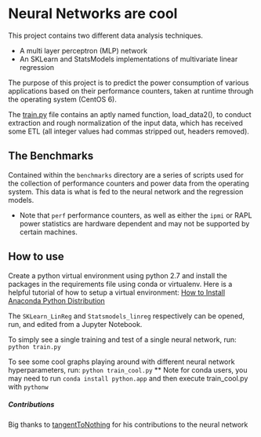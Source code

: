 # Neural Networks are cool

This project contains two different data analysis techniques. 
- A multi layer perceptron (MLP) network
- An SKLearn and StatsModels implementations of multivariate linear regression

The purpose of this project is to predict the power consumption of various applications based on their performance counters, taken at runtime through the operating system (CentOS 6).

The [train.py](train.py) file contains an aptly named function, load_data2(), to conduct extraction and rough normalization of the input data, which has received some ETL (all integer values had commas stripped out, headers removed).

## The Benchmarks

Contained within the `benchmarks` directory are a series of scripts used for the collection of performance counters and power data from the operating system.  This data is what is fed to the neural network and the regression models.

* Note that `perf` performance counters, as well as either the `ipmi` or RAPL power statistics are hardware dependent and may not be supported by certain machines.


## How to use

Create a python virtual environment using python 2.7 and install the packages in the requirements file using conda or virtualenv. Here is a helpful tutorial of how to setup a virtual environment: [How to Install Anaconda Python Distribution][1]

The `SKLearn_LinReg` and `Statsmodels_linreg` respectively can be opened, run, and edited from a Jupyter Notebook.

To simply see a single training and test of a single neural network, run: `python train.py`

To see some cool graphs playing around with different neural network hyperparameters, run: `python train_cool.py`
** Note for conda users, you may need to run `conda install python.app` and then execute train_cool.py with `pythonw`

##### Contributions
Big thanks to [tangentToNothing][2] for his contributions to the neural network

[1]: https://www.digitalocean.com/community/tutorials/how-to-install-the-anaconda-python-distribution-on-ubuntu-16-04
[2]: https://github.com/tangenttonothing
